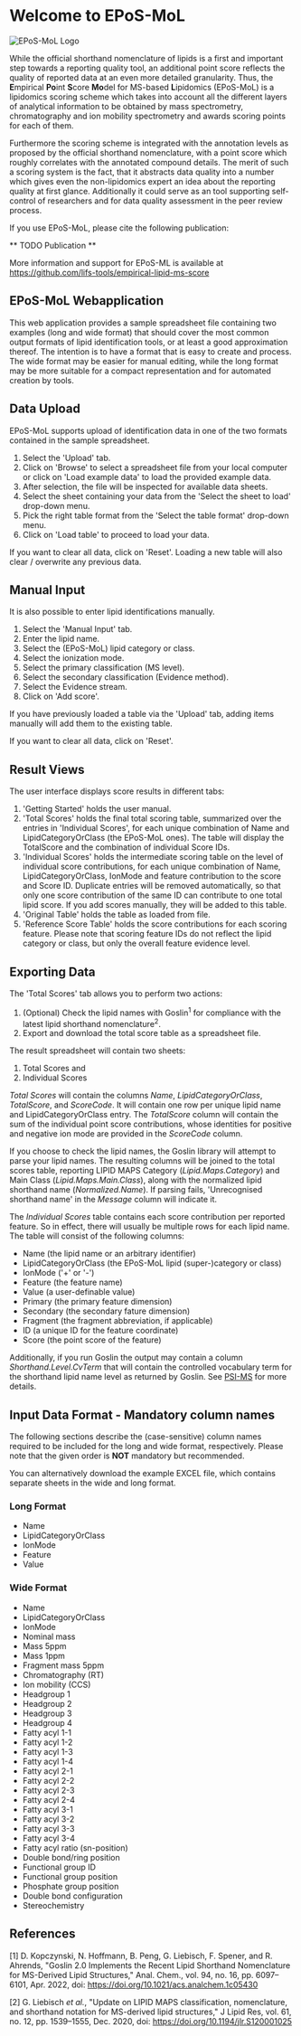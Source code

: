 # Welcome to EPoS-MoL

![EPoS-MoL Logo](eposmol.svg)

While the official shorthand nomenclature of lipids is a first and important step towards a reporting quality tool, an additional point score reflects the quality of reported data at an even more detailed granularity. Thus, the **E**mpirical **Po**int **S**core **Mo**del for MS-based **L**ipidomics (EPoS-MoL) is a lipidomics scoring scheme which takes into account all the different layers of analytical information to be obtained by mass spectrometry, chromatography and ion mobility spectrometry and awards scoring points for each of them.

Furthermore the scoring scheme is integrated with the annotation levels as proposed by the official shorthand nomenclature, with a point score which roughly correlates with the annotated compound details. The merit of such a scoring system is the fact, that it abstracts data quality into a number which gives even the non-lipidomics expert an idea about the reporting quality at first glance. Additionally it could serve as an tool supporting self-control of researchers and for data quality assessment in the peer review process.

If you use EPoS-MoL, please cite the following publication:

** TODO Publication **

More information and support for EPoS-ML is available at https://github.com/lifs-tools/empirical-lipid-ms-score

## EPoS-MoL Webapplication

This web application provides a sample spreadsheet file containing two examples (long and wide format) that should cover the most common output formats of lipid identification tools, or at least a good approximation thereof. The intention is to have a format that is easy to create and process. The wide format may be easier for manual editing, while the long format may be more suitable for a compact representation and for automated creation by tools.

## Data Upload

EPoS-MoL supports upload of identification data in one of the two formats contained in the sample spreadsheet. 

1. Select the 'Upload' tab.
2. Click on 'Browse' to select a spreadsheet file from your local computer or click on 'Load example data' to load the provided example data.
3. After selection, the file will be inspected for available data sheets.
4. Select the sheet containing your data from the 'Select the sheet to load' drop-down menu.
5. Pick the right table format from the 'Select the table format' drop-down menu.
6. Click on 'Load table' to proceed to load your data.

If you want to clear all data, click on 'Reset'.
Loading a new table will also clear / overwrite any previous data.

## Manual Input

It is also possible to enter lipid identifications manually.

1. Select the 'Manual Input' tab.
2. Enter the lipid name.
3. Select the (EPoS-MoL) lipid category or class.
4. Select the ionization mode.
5. Select the primary classification (MS level).
6. Select the secondary classification (Evidence method).
7. Select the Evidence stream.
8. Click on 'Add score'.

If you have previously loaded a table via the 'Upload' tab, adding items manually will add them to the existing table.

If you want to clear all data, click on 'Reset'.

## Result Views

The user interface displays score results in different tabs:

1. 'Getting Started' holds the user manual.
2. 'Total Scores' holds the final total scoring table, summarized over the entries in 'Individual Scores', for each unique combination of Name and LipidCategoryOrClass (the EPoS-MoL ones). The table will display the TotalScore and the combination of individual Score IDs.
3. 'Individual Scores' holds the intermediate scoring table on the level of individual score contributions, for each unique combination of Name, LipidCategoryOrClass, IonMode and feature contribution to the score and Score ID. Duplicate entries will be removed automatically, so that only one score contribution of the same ID can contribute to one total lipid score. If you add scores manually, they will be added to this table.
4. 'Original Table' holds the table as loaded from file.
5. 'Reference Score Table' holds the score contributions for each scoring feature. Please note that scoring feature IDs do not reflect the lipid category or class, but only the overall feature evidence level.

## Exporting Data

The 'Total Scores' tab allows you to perform two actions:

1. (Optional) Check the lipid names with Goslin<sup>1</sup> for compliance with the latest lipid shorthand nomenclature<sup>2</sup>.
2. Export and download the total score table as a spreadsheet file.

The result spreadsheet will contain two sheets:

1. Total Scores and
2. Individual Scores

*Total Scores* will contain the columns *Name*,	*LipidCategoryOrClass*,	*TotalScore*, and *ScoreCode*. It will contain one row per unique lipid name and LipidCategoryOrClass entry.
The *TotalScore* column will contain the sum of the individual point score contributions, whose identities for positive and negative ion mode are provided in the *ScoreCode* column.

If you choose to check the lipid names, the Goslin library will attempt to parse your lipid names. The resulting columns will be joined to the total scores table, reporting LIPID MAPS Category (*Lipid.Maps.Category*) and Main Class (*Lipid.Maps.Main.Class*), along with the normalized lipid shorthand name (*Normalized.Name*). If parsing fails, 'Unrecognised shorthand name' in the *Message* column will indicate it.

The *Individual Scores* table contains each score contribution per reported feature. So in effect, there will usually be multiple rows for each lipid name.
The table will consist of the following columns: 

- Name (the lipid name or an arbitrary identifier)
- LipidCategoryOrClass (the EPoS-MoL lipid (super-)category or class)
- IonMode ('+' or '-')
- Feature (the feature name)
- Value (a user-definable value)
- Primary (the primary feature dimension)
- Secondary (the secondary fature dimension)
- Fragment (the fragment abbreviation, if applicable)
- ID (a unique ID for the feature coordinate)
- Score (the point score of the feature)

Additionally, if you run Goslin the output may contain a column *Shorthand.Level.CvTerm* that will contain the controlled vocabulary term for the shorthand lipid name level as returned by Goslin. See [PSI-MS](https://www.ebi.ac.uk/ols4/ontologies/ms) for more details.

## Input Data Format - Mandatory column names

The following sections describe the (case-sensitive) column names required to be included for the long and wide format, respectively. Please note that the given order is **NOT** mandatory but recommended.

You can alternatively download the example EXCEL file, which contains separate sheets in the wide and long format.

### Long Format

- Name
- LipidCategoryOrClass
- IonMode
- Feature
- Value

### Wide Format

- Name
- LipidCategoryOrClass
- IonMode
- Nominal mass
- Mass 5ppm
- Mass 1ppm
- Fragment mass 5ppm
- Chromatography (RT)
- Ion mobility (CCS)
- Headgroup 1
- Headgroup 2
- Headgroup 3
- Headgroup 4
- Fatty acyl 1-1
- Fatty acyl 1-2
- Fatty acyl 1-3
- Fatty acyl 1-4
- Fatty acyl 2-1
- Fatty acyl 2-2
- Fatty acyl 2-3
- Fatty acyl 2-4
- Fatty acyl 3-1
- Fatty acyl 3-2
- Fatty acyl 3-3
- Fatty acyl 3-4
- Fatty acyl ratio (sn-position)
- Double bond/ring position
- Functional group ID
- Functional group position
- Phosphate group position
- Double bond configuration
- Stereochemistry

## References

[1] D. Kopczynski, N. Hoffmann, B. Peng, G. Liebisch, F. Spener, and R. Ahrends, "Goslin 2.0 Implements the Recent Lipid Shorthand Nomenclature for MS-Derived Lipid Structures," Anal. Chem., vol. 94, no. 16, pp. 6097–6101, Apr. 2022, doi: https://doi.org/10.1021/acs.analchem.1c05430

[2] G. Liebisch *et al.*, "Update on LIPID MAPS classification, nomenclature, and shorthand notation for MS-derived lipid structures," J Lipid Res, vol. 61, no. 12, pp. 1539–1555, Dec. 2020, doi: https://doi.org/10.1194/jlr.S120001025
